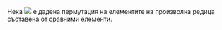 Нека <img src="https://latex.codecogs.com/svg.latex?\Large&space;i_1,i_2,...,i_n"> е дадена пермутация на елементите на произволна редица съставена от сравними елементи.
